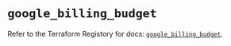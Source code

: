 # `google_billing_budget`

Refer to the Terraform Registory for docs: [`google_billing_budget`](https://registry.terraform.io/providers/hashicorp/google/4.62.0/docs/resources/billing_budget).
